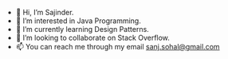 - 👋 Hi, I’m Sajinder.
- 👀 I’m interested in Java Programming.
- 🌱 I’m currently learning Design Patterns.
- 💞️ I’m looking to collaborate on Stack Overflow.
- 📫 You can reach me through my email sanj.sohal@gmail.com

<!---
sanjsohal/sanjsohal is a ✨ special ✨ repository because its `README.md` (this file) appears on your GitHub profile.
You can click the Preview link to take a look at your changes.
--->
